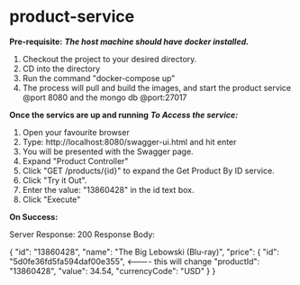# product-service

**Pre-requisite:**
***The host machine should have docker installed.***

1. Checkout the project to your desired directory.
2. CD into the directory
3. Run the command "docker-compose up"
4. The process will pull and build the images, and start the product service @port 8080 and the mongo db @port:27017

**Once the servics are up and running**
***To Access the service:***

1. Open your favourite browser
2. Type: http://localhost:8080/swagger-ui.html and hit enter
3. You will be presented with the Swagger page.
4. Expand "Product Controller"
5. Click "GET /products/{id}" to expand the Get Product By ID service.
6. Click "Try it Out".
7. Enter the value: "13860428" in the id text box.
8. Click "Execute"

**On Success:**

Server Response: 200
Response Body:

{
  "id": "13860428",
  "name": "The Big Lebowski (Blu-ray)",
  "price": {
    "id": "5d0fe36fd5fa594daf00e355",  <---- this will change
    "productId": "13860428",
    "value": 34.54,
    "currencyCode": "USD"
  }
}

